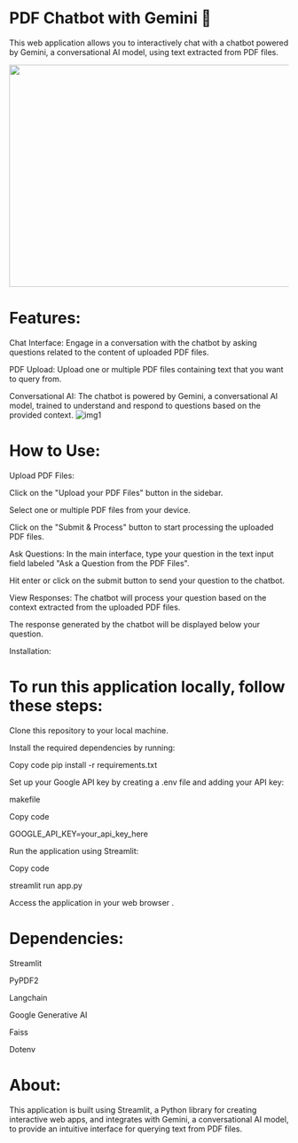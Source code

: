 # PDF Chatbot with Gemini 💬
This web application allows you to interactively chat with a chatbot powered by Gemini, a conversational AI model, using text extracted from PDF files.

<img src="https://github.com/Pratham0405/PDF_Chatbot/assets/148319246/1b7471d7-20ac-4a2b-8ec4-5bdee111e214" width="700" height="400">

# Features:
Chat Interface: Engage in a conversation with the chatbot by asking questions related to the content of uploaded PDF files.

PDF Upload: Upload one or multiple PDF files containing text that you want to query from.

Conversational AI: The chatbot is powered by Gemini, a conversational AI model, trained to understand and respond to questions based on the provided context.
![img1](https://github.com/Pratham0405/PDF_Chatbot/assets/148319246/014ac2c6-97b1-47b4-932d-330cdb03e774)


# How to Use:
Upload PDF Files:

Click on the "Upload your PDF Files" button in the sidebar.

Select one or multiple PDF files from your device.

Click on the "Submit & Process" button to start processing the uploaded PDF files.


Ask Questions:
In the main interface, type your question in the text input field labeled "Ask a Question from the PDF Files".

Hit enter or click on the submit button to send your question to the chatbot.

View Responses:
The chatbot will process your question based on the context extracted from the uploaded PDF files.

The response generated by the chatbot will be displayed below your question.


Installation:
# To run this application locally, follow these steps:

Clone this repository to your local machine.

Install the required dependencies by running:

Copy code
pip install -r requirements.txt

Set up your Google API key by creating a .env file and adding your API key:

makefile

Copy code

GOOGLE_API_KEY=your_api_key_here

Run the application using Streamlit:


Copy code

streamlit run app.py

Access the application in your web browser .

# Dependencies:
Streamlit

PyPDF2

Langchain

Google Generative AI

Faiss

Dotenv

# About:

This application is built using Streamlit, a Python library for creating interactive web apps, and integrates with Gemini, a conversational AI model, to provide an intuitive interface for querying text from PDF files.

